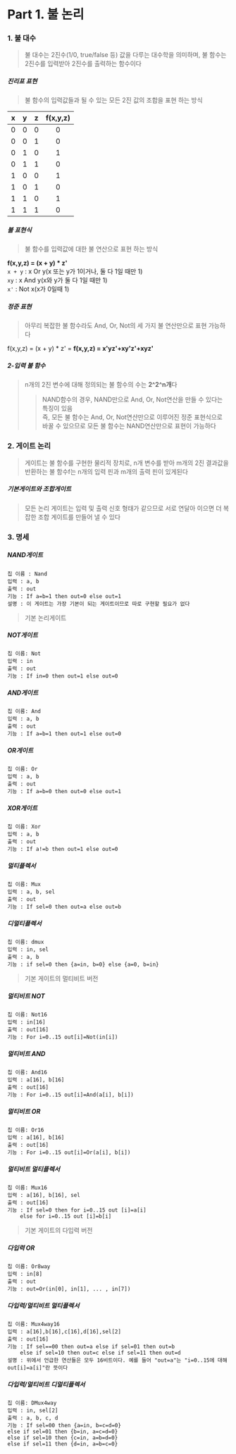 # Part 1. 불 논리

### 1. 불 대수
> 불 대수는  2진수(1/0, true/false 등) 값을 다루는 대수학을 의미하며, 불 함수는 2진수를 입력받아 2진수를 출력하는 함수이다
##### 진리표 표현
> 불 함수의 입력값들과 될 수 있는 모든 2진 값의 조합을 표현 하는 방식

|x|y|z|f(x,y,z)|
|---|---|---|:---:|
|0|0|0|0|
|0|0|1|0|
|0|1|0|1|
|0|1|1|0|
|1|0|0|1|
|1|0|1|0|
|1|1|0|1|
|1|1|1|0|
##### 불 표현식
> 불 함수를 입력값에 대한 불 연산으로 표현 하는 방식

**f(x,y,z) = (x + y) * z'**  
`x + y` : x Or y(x 또는 y가 1이거나, 둘 다 1일 때만 1)  
`xy` : x And y(x와 y가 둘 다 1일 때만 1)  
`x'` : Not x(x가 0일때 1)
##### 정준 표현
> 아무리 복잡한 불 함수라도 And, Or, Not의 세 가지 불 연산만으로 표현 가능하다

f(x,y,z) = (x + y) * z' = **f(x,y,z) = x'yz'+xy'z'+xyz'**  

##### 2-입력 불 함수
> n개의 2진 변수에 대해 정의되는 불 함수의 수는 **2^2^n개**다
>> NAND함수의 경우, NAND만으로 And, Or, Not연산을 만들 수 있다는 특징이 있음  
>> 즉, 모든 불 함수는 And, Or, Not연산만으로 이루어진 정준 표현식으로 바꿀 수 있으므로 모든 불 함수는 NAND연산만으로 표현이 가능하다

### 2. 게이트 논리
> 게이트는 불 함수를 구현한 물리적 장치로, n개 변수를 받아 m개의 2진 결과값을 반환하는 불 함수f는 n개의 입력 핀과 m개의 출력 핀이 있게된다
##### 기본게이트와 조합게이트
> 모든 논리 게이트는 입력 및 출력 신호 형태가 같으므로 서로 연달아 이으면 더 복잡한 조합 게이트를 만들어 낼 수 있다

### 3. 명세
##### NAND게이트
	칩 이름 : Nand
	입력 : a, b
	출력 : out
	기능 : If a=b=1 then out=0 else out=1
	설명 : 이 게이트는 가장 기본이 되는 게이트이므로 따로 구현할 필요가 없다
> 기본 논리게이트
##### NOT게이트
	칩 이름: Not
	입력 : in
	출력 : out
	기능 : If in=0 then out=1 else out=0
##### AND게이트
	칩 이름: And
	입력 : a, b
	출력 : out
	기능 : If a=b=1 then out=1 else out=0
##### OR게이트
	칩 이름: Or
	입력 : a, b
	출력 : out
	기능 : If a=b=0 then out=0 else out=1
##### XOR게이트
	칩 이름: Xor
	입력 : a, b
	출력 : out
	기능 : If a!=b then out=1 else out=0
##### 멀티플렉서
	칩 이름: Mux
	입력 : a, b, sel
	출력 : out
	기능 : If sel=0 then out=a else out=b
##### 디멀티플렉서
	칩 이름: dmux
	입력 : in, sel
	출력 : a, b
	기능 : if sel=0 then {a=in, b=0} else {a=0, b=in}
> 기본 게이트의 멀티비트 버전
##### 멀티비트 NOT
	칩 이름: Not16
	입력 : in[16]
	출력 : out[16]
	기능 : For i=0..15 out[i]=Not(in[i])
##### 멀티비트 AND
	칩 이름: And16
	입력 : a[16], b[16]
	출력 : out[16]
	기능 : For i=0..15 out[i]=And(a[i], b[i])
##### 멀티비트 OR
	칩 이름: Or16
	입력 : a[16], b[16]
	출력 : out[16]
	기능 : For i=0..15 out[i]=Or(a[i], b[i])
##### 멀티비트 멀티플렉서
	칩 이름: Mux16
	입력 : a[16], b[16], sel
	출력 : out[16]
	기능 : If sel=0 then for i=0..15 out [i]=a[i]  
		else for i=0..15 out [i]=b[i]
> 기본 게이트의 다입력 버전
##### 다입력 OR
	칩 이름: Or8way
	입력 : in[8]
	출력 : out
	기능 : out=Or(in[0], in[1], ... , in[7])
##### 다입력/멀티비트 멀티플렉서
	칩 이름: Mux4way16
	입력 : a[16],b[16],c[16],d[16],sel[2]
	출력 : out[16]
	기능 : If sel==00 then out=a else if sel=01 then out=b  
		else if sel=10 then out=c else if sel=11 then out=d
	설명 : 위에서 언급한 연산들은 모두 16비트이다. 예를 들어 "out=a"는 "i=0..15에 대해 out[i]=a[i]"란 뜻이다
##### 다입력/멀티비트 디멀티플렉서
	칩 이름: DMux4way
	입력 : in, sel[2]
	출력 : a, b, c, d
	기능 : If sel=00 then {a=in, b=c=d=0}
	else if sel=01 then {b=in, a=c=d=0}
	else if sel=10 then {c=in, a=b=d=0}
	else if sel=11 then {d=in, a=b=c=0}
